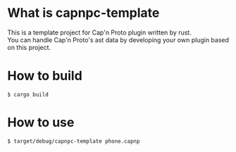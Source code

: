 # What is capnpc-template
This is a template project for Cap'n Proto plugin written by rust.  
You can handle Cap'n Proto's ast data by developing your own plugin based on this project.   

# How to build 
```
$ cargo build 
```

# How to use 
```
$ target/debug/capnpc-template phone.capnp
```
